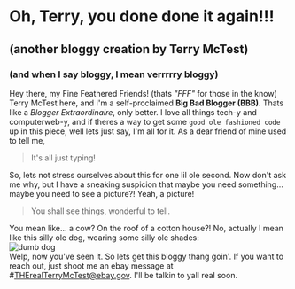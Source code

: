 # Oh, Terry, you done done it again!!!
## (another bloggy creation by Terry McTest)  
### (and when I say bloggy, I mean verrrrry bloggy)
  
  
Hey there, my Fine Feathered Friends! (thats _"FFF"_ for those in the know)  Terry McTest here, and I'm a self-proclaimed **Big Bad Blogger (BBB)**.  Thats like a *Blogger Extraordinaire*, only better.  I love all things tech-y and computerweb-y, and if theres a way to get some `good ole fashioned code` up in this piece, well lets just say, I'm all for it.  As a dear friend of mine used to tell me,  
>It's all just typing!  

So, lets not stress ourselves about this for one lil ole second.  Now don't ask me why, but I have a sneaking suspicion that maybe you need something... maybe you need to see a picture?!  Yeah, a picture!  
>You shall see things, wonderful to tell.

You mean like...  a cow?  On the roof of a cotton house?!  No, actually I mean like this silly ole dog, wearing some silly ole shades:  
![dumb dog](/../main/20230830_183803.jpg)  
Welp, now you've seen it.  So lets get this bloggy thang goin'.  If you want to reach out, just shoot me an ebay message at #THErealTerryMcTest@ebay.gov.  I'll be talkin to yall real soon.
